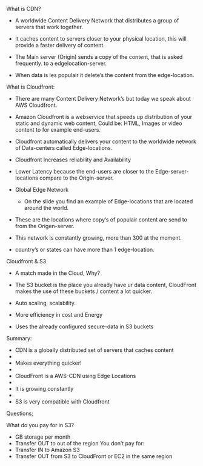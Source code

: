 What is CDN?

- A worldwide Content Delivery Network that distributes a group of servers that work together.

- It caches content to servers closer to your physical location, this will provide a faster delivery of content. 

- The Main server (Origin) sends a copy of the content, that is asked frequently.  to a  edgelocation-server. 

-  When data is les populair it delete’s the content from the edge-location.

What is Cloudfront:

- There are many Content Delivery Network’s but today we speak about AWS Cloudfront.

- Amazon Cloudfront is a webservice that speeds up distribution of your static and dynamic web content, Could be: HTML, Images or video content  to for example end-users. 

- Cloudfront automatically delivers your content to the worldwide network of Data-centers called Edge-locations.  

- Cloudfront Increases reliability and Availability

- Lower Latency because the end-users are closer to the Edge-server-locations compare to the Origin-server. 



- Global Edge Network

	- On the slide you find an example of Edge-locations that are located around the world.  

- These are the locations where copy’s of populair content are send to from the Origen-server. 

- This network is constantly growing, more than 300 at the moment.

-  country’s or states can have more than 1 edge-location. 


Cloudfront & S3

- A match made in the Cloud, Why?

- The S3 bucket is the place you already have ur data content, CloudFront makes the use of these buckets / content a lot quicker. 

- Auto scaling, scalability.

- More efficiency in cost and Energy

- Uses the already configured secure-data in S3 buckets

Summary: 

* CDN is a globally distributed set of servers that caches content
* 
* Makes everything quicker! 
* 	
* CloudFront is a AWS-CDN using Edge Locations
* 
* It is growing constantly
* 
* S3 is very compatible with Cloudfront





Questions;




What do you pay for in S3?
* GB storage per month
* Transfer OUT to out of the region
You don’t pay for:
* Transfer IN to Amazon S3
* Transfer OUT from S3 to CloudFront or EC2 in the same region


